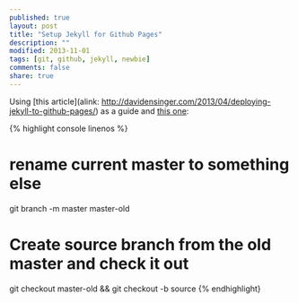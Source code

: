 ```yaml
---
published: true
layout: post
title: "Setup Jekyll for Github Pages"
description: ""
modified: 2013-11-01
tags: [git, github, jekyll, newbie]
comments: false
share: true 
---
```


Using [this article](alink: http://davidensinger.com/2013/04/deploying-jekyll-to-github-pages/) as a guide and
[this one](http://blog.coolaj86.com/articles/hosting-your-blog-on-github-pages.html):


{% highlight console linenos %}
# rename current master to something else
git branch -m master master-old
# Create source branch from the old master and check it out
git checkout master-old && git checkout -b source
{% endhighlight}